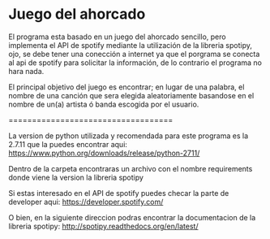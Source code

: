 # Juego del ahorcado
El programa esta basado en un juego del ahorcado sencillo, pero implementa el API de spotify mediante la utilización
de la libreria spotipy, ojo, se debe tener una conección a internet ya que el porgrama se conecta al api de spotify 
para solicitar la información, de lo contrario el programa no hara nada.

El principal objetivo del juego es encontrar; en lugar de una palabra, el nombre de una canción que sera elegida 
aleatoriamente basandose en el nombre de un(a) artista ó banda escogida por el usuario.

===================================

La version de python utilizada y recomendada para este programa es la 2.7.11 que la puedes encontrar aqui: https://www.python.org/downloads/release/python-2711/

Dentro de la carpeta encontraras un archivo con el nombre requirements donde viene la version la libreria spotipy

Si estas interesado en el API de spotify puedes checar la parte de developer aqui: https://developer.spotify.com/

O bien, en la siguiente direccion podras encontrar la documentacion de la libreria spotipy: http://spotipy.readthedocs.org/en/latest/
